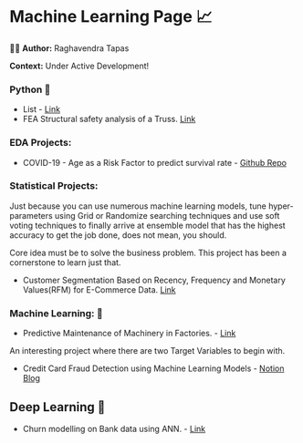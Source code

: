 # Machine Learning Page :chart_with_upwards_trend:

:raising_hand_man: <b> Author:</b> Raghavendra Tapas

<b> Context:</b> Under Active Development!

### Python :snake:
- List - [Link](https://github.com/Napster8/Data-Science/blob/Napster8/Machine-Learning/Python-Data-Structures/01_list.ipynb)
- FEA Structural safety analysis of a Truss. [Link](https://github.com/Napster8/FEA--Truss-Problem-Solving-using-Python)

### EDA Projects:

* COVID-19 - Age as a Risk Factor to predict survival rate - [Github Repo](https://github.com/Napster8/Data-Science/tree/Napster8/Machine-Learning/12-Covid-Age-Risk-Factor)

### Statistical Projects:

Just because you can use numerous machine learning models, tune hyper-parameters using Grid or Randomize searching techniques and use soft voting techniques to finally arrive at ensemble model that has the highest accuracy to get the job done, does not mean, you should. 

Core idea must be to solve the business problem. This project has been a cornerstone to learn just that.

- Customer Segmentation Based on Recency, Frequency and Monetary Values(RFM) for E-Commerce Data. [Link](https://github.com/Napster8/Data-Science/blob/Napster8/Machine-Learning/14-e-commerce-purchase-history/RFM_analysis.ipynb)

### Machine Learning: :robot: 

- Predictive Maintenance of Machinery in Factories. - [Link](https://github.com/Napster8/Data-Science/blob/Napster8/Machine-Learning/13-predictive_maintainence/Machine-Predictive-Maintenance-Classification.ipynb)

An interesting project where there are two Target Variables to begin with. 

- Credit Card Fraud Detection using Machine Learning Models - [Notion Blog](https://www.notion.so/raghavendratapas/Handling-Imbalance-Datasets-in-Classification-Problems-130948b532f34bb1a261a81a08f771c0)

## Deep Learning :robot: 

- Churn modelling on Bank data using ANN. - [Link](https://github.com/Napster8/Data-Science/blob/Napster8/Deep-Learning/01-ANN/artificial_neural_network.ipynb)
